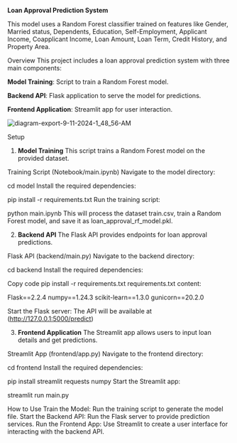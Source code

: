 **Loan Approval Prediction System**

This model uses a Random Forest classifier trained on features like Gender, Married status, Dependents, Education, Self-Employment, Applicant Income, Coapplicant Income, Loan Amount, Loan Term, Credit History, and Property Area.


Overview
This project includes a loan approval prediction system with three main components:

**Model Training**: Script to train a Random Forest model.


**Backend API**: Flask application to serve the model for predictions.


**Frontend Application**: Streamlit app for user interaction.



![diagram-export-9-11-2024-1_48_56-AM](https://github.com/user-attachments/assets/d14dcdd3-3be0-4f48-9b7c-7d484316e61c)



    
Setup
1. **Model Training**
This script trains a Random Forest model on the provided dataset.

Training Script (Notebook/main.ipynb)
Navigate to the model directory:


cd model
Install the required dependencies:


pip install -r requirements.txt
Run the training script:


python main.ipynb
This will process the dataset train.csv, train a Random Forest model, and save it as loan_approval_rf_model.pkl.

2. **Backend API**
The Flask API provides endpoints for loan approval predictions.

Flask API (backend/main.py)
Navigate to the backend directory:



cd backend
Install the required dependencies:


Copy code
pip install -r requirements.txt
requirements.txt content:


Flask==2.2.4
numpy==1.24.3
scikit-learn==1.3.0
gunicorn==20.2.0

Start the Flask server:
The API will be available at (http://127.0.0.1:5000/predict)

3. **Frontend Application**
The Streamlit app allows users to input loan details and get predictions.

Streamlit App (frontend/app.py)
Navigate to the frontend directory:

cd frontend
Install the required dependencies:

pip install streamlit requests numpy
Start the Streamlit app:

streamlit run main.py


How to Use
Train the Model: Run the training script to generate the model file.
Start the Backend API: Run the Flask server to provide prediction services.
Run the Frontend App: Use Streamlit to create a user interface for interacting with the backend API.
